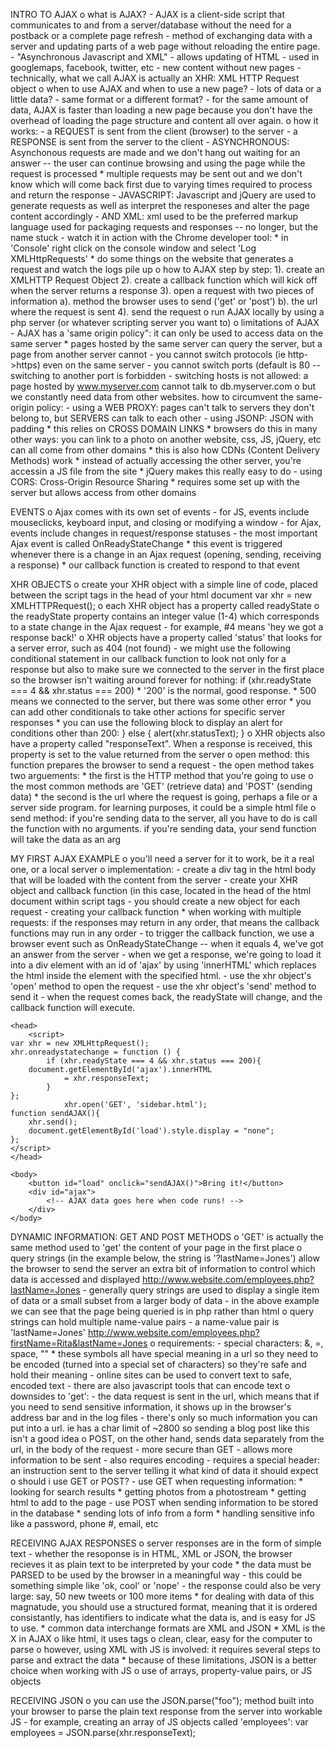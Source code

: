 INTRO TO AJAX
o what is AJAX?
		- AJAX is a client-side script that communicates to and from a
			server/database without the need for a postback or a complete page
			refresh
		- method of exchanging data with a server and updating parts of a web
			page without reloading the entire page.
		- "Asynchronous Javascript and XML"
		- allows updating of HTML
		- used in googlemaps, facebook, twitter, etc
		- new content without new pages
		- technically, what we call AJAX is actually an XHR: XML HTTP Request
			object
o when to use AJAX and when to use a new page?
		- lots of data or a little data?
		- same format or a different format?
		- for the same amount of data, AJAX is faster than loading a new page
			because you don't have the overhead of loading the page structure
			and content all over again.
o how it works:
		- a REQUEST is sent from the client (browser) to the server
		- a RESPONSE is sent from the server to the client
		- ASYNCHRONOUS: Asynchonous requests are made and we don't hang out
			waiting for an answer -- the user can continue browsing and using
			the page while the request is processed
	* multiple requests may be sent out and we don't know which will
		come back first due to varying times required to process and
		return the response
		- JAVASCRIPT: Javascript and jQuery are used to generate requests as
			well as interpret the responeses and alter the page content
			accordingly
		- AND XML: xml used to be the preferred markup language used for
			packaging requests and responses -- no longer, but the name stuck
		- watch it in action with the Chrome developer tool:
	* in 'Console' right click on the console window and select 'Log
		XMLHttpRequests'
	* do some things on the website that generates a request and watch
		the logs pile up
o how to AJAX step by step:
		1). create an XMLHTTP Request Object
		2). create a callback function which will kick off when the server
				returns a response
		3). open a request with two pieces of information
	a). method the browser uses to send ('get' or 'post')
	b). the url where the request is sent
		4). send the request
o run AJAX locally by using a php server (or whatever scripting server you
	want to)
o limitations of AJAX
		- AJAX has a 'same origin policy": it can only be used to access data
			on the same server
	* pages hosted by the same server can query the server, but a page
		from another server cannot
		- you cannot switch protocols (ie http->https) even on the same server
		- you cannot switch ports (default is 80 -- switching to another port
			is forbidden
		- switching hosts is not allowed: a page hosted by www.myserver.com
			cannot talk to db.myserver.com
o but we constantly need data from other websites. how to circumvent the
	same-origin policy:
		- using a WEB PROXY: pages can't talk to servers they don't belong to,
			but SERVERS can talk to each other
		- using JSONP: JSON with padding
	* this relies on CROSS DOMAIN LINKS
	* browsers do this in many other ways: you can link to a photo on
		another website, css, JS, jQuery, etc can all come from other
		domains
	* this is also how CDNs (Content Delivery Methods) work
	* instead of actually accessing the other server, you're accessin
		a JS file from the site
	* jQuery makes this really easy to do
		- using CORS: Cross-Origin Resource Sharing
	* requires some set up with the server but allows access from
		other domains

EVENTS
o Ajax comes with its own set of events
		- for JS, events include mouseclicks, keyboard input, and closing or
			modifying a window
		- for Ajax, events include changes in request/response statuses
		- the most important Ajax event is called OnReadyStateChange
	* this event is triggered whenever there is a change in an Ajax
		request (opening, sending, receiving a response)
	* our callback function is created to respond to that event

XHR OBJECTS
o create your XHR object with a simple line of code, placed between the
	script tags in the head of your html document
	var xhr = new XMLHTTPRequest();
o each XHR object has a property called readyState
o the readyState property contains an integer value (1-4) which
	corresponds to a state change in the Ajax request
		- for example, #4 means 'hey we got a response back!'
o XHR objects have a property called 'status' that looks for a server
	error, such as 404 (not found)
		- we might use the following conditional statement in our callback
			function to look not only for a response but also to make sure we
			connected to the server in the first place so the browser isn't
			waiting around forever for nothing:
			if (xhr.readyState === 4 && xhr.status === 200)
	* '200' is the normal, good response.
	* 500 means we connected to the server, but there was some other
		error
	* you can add other conditionals to take other actions for
		specific server responses
	* you can use the following block to display an alert for
		conditions other than 200:
			} else {
		alert(xhr.statusText);
			}
o XHR objects also have a property called "responseText". When a response
	is received, this property is set to the value returned from the server
o open method: this function prepares the browser to send a request
		- the open method takes two arguements:
	* the first is the HTTP method that you're going to use
			o the most common methods are 'GET' (retrieve data) and 'POST'
				(sending data)
	* the second is the url where the request is going, perhaps a file
		or a server side program. for learning purposes, it could be a
		simple html file
o send method: if you're sending data to the server, all you have to do is
	call the function with no arguments. if you're sending data, your send
	function will take the data as an arg


MY FIRST AJAX EXAMPLE
o you'll need a server for it to work, be it a real one, or a local server
o implementation:
		- create a div tag in the html body that will be loaded with the
			content from the server
		- create your XHR object and callback function (in this case, located
			in the head of the html document within script tags
		- you should create a new object for each request
		- creating your callback function
	* when working with multiple requests: if the responses may return
		in any order, that means the callback functions may run in any
		order
		- to trigger the callback function, we use a browser event such as
			OnReadyStateChange -- when it equals 4, we've got an answer from the
			server
		- when we get a response, we're going to load it into a div element
			with an id of 'ajax' by using 'innerHTML' which replaces the html
			inside the element with the specified html.
		- use the xhr object's 'open' method to open the request
		- use the xhr object's 'send' method to send it
		- when the request comes back, the readyState will change, and the
			callback function will execute.


	<head>
		<script>
	var xhr = new XMLHttpRequest();
	xhr.onreadystatechange = function () {
			if (xhr.readyState === 4 && xhr.status === 200){
		document.getElementById('ajax').innerHTML
				= xhr.responseText;
			}
	};
				xhr.open('GET', 'sidebar.html');
	function sendAJAX(){
		xhr.send();
		document.getElementById('load').style.display = "none";
	};
	</script>
	</head>

	<body>
		<button id="load" onclick="sendAJAX()">Bring it!</button>
		<div id="ajax">
			<!-- AJAX data goes here when code runs! -->
		</div>
	</body>



DYNAMIC INFORMATION: GET AND POST METHODS
o 'GET' is actually the same method used to 'get' the content of your page
	in the first place
o query strings (in the example below, the string is '?lastName=Jones')
	allow the browser to send the server an extra bit of information to
	control which data is accessed and displayed
	http://www.website.com/employees.php?lastName=Jones
		- generally query strings are used to display a single item of data or
			a small subset from a larger body of data
		- in the above example we can see that the page being queried is in
			php rather than html
o query strings can hold multiple name-value pairs
		- a name-value pair is 'lastName=Jones'
	http://www.website.com/employees.php?firstName=Rita&lastName=Jones
o requirements:
		- special characters: &, =, space, ""
	* these symbols all have special meaning in a url so they need to
		be encoded (turned into a special set of characters) so they're
		safe and hold their meaning
		- online sites can be used to convert text to safe, encoded text
		- there are also javascript tools that can encode text
o downsides to 'get':
		- the data request is sent in the url, which means that if you need to
			send sensitive information, it shows up in the browser's address bar
			and in the log files
		- there's only so much information you can put into a url. ie has a
			char limit of ~2800 so sending a blog post like this isn't a good
			idea
o POST, on the other hand, sends data separately from the url, in the body
	of the request
		- more secure than GET
		- allows more information to be sent
		- also requires encoding
		- requires a special header: an instruction sent to the server telling
			it what kind of data it should expect
o should i use GET or POST?
		- use GET when requesting information:
	* looking for search results
	* getting photos from a photostream
	* getting html to add to the page
		- use POST when sending information to be stored in the database
	* sending lots of info from a form
	* handling sensitive info like a password, phone #, email, etc


RECEIVING AJAX RESPONSES
o server responses are in the form of simple text
		- whether the resoponse is in HTML, XML or JSON, the browser recieves
			it as plain text to be interpreted by your code
	* the data must be PARSED to be used by the browser in a
		meaningful way
		- this could be something simple like 'ok, cool' or 'nope'
		- the response could also be very large: say, 50 new tweets or 100
			more items
	* for dealing with data of this magnatude, you should use a
		structured format, meaning that it is ordered consistantly,
		has identifiers to indicate what the data is, and is easy for
		JS to use.
	* common data interchange formats are XML and JSON
	* XML is the X in AJAX
			o like html, it uses tags
			o clean, clear, easy for the computer to parse
			o however, using XML with JS is involved: it requires several
				steps to parse and extract the data
	* because of these limitations, JSON is a better choice when
		working with JS
			o use of arrays, property-value pairs, or JS objects

RECEIVING JSON
o you can use the JSON.parse("foo"); method built into your browser to
	parse the plain text response from the server into workable JS
		- for example, creating an array of JS objects called 'employees':
			var employees = JSON.parse(xhr.responseText);
